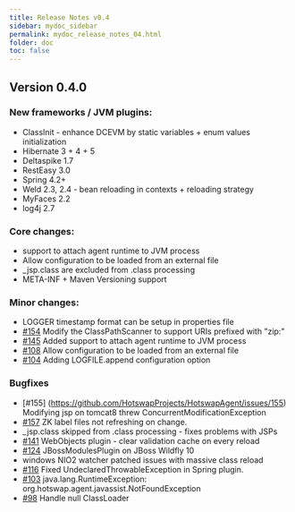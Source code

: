 ```yaml
---
title: Release Notes v0.4
sidebar: mydoc_sidebar
permalink: mydoc_release_notes_04.html
folder: doc
toc: false
---
```


## Version 0.4.0

### New frameworks / JVM plugins:

* ClassInit - enhance DCEVM by static variables + enum values initialization
* Hibernate 3 + 4 + 5
* Deltaspike 1.7
* RestEasy 3.0
* Spring 4.2+
* Weld 2.3, 2.4 -  bean reloading in contexts + reloading strategy
* MyFaces 2.2
* log4j 2.7 

### Core changes:

* support to attach agent runtime to JVM process 
* Allow configuration to be loaded from an external file
* _jsp.class are excluded from .class processing
*  META-INF + Maven Versioning support

### Minor changes:

* LOGGER timestamp format can be setup in properties file
* [#154](https://github.com/HotswapProjects/HotswapAgent/pull/154) Modify the ClassPathScanner to support URIs prefixed with "zip:" 
* [#145](https://github.com/HotswapProjects/HotswapAgent/pull/145) Added support to attach agent runtime to JVM process
* [#108](https://github.com/HotswapProjects/HotswapAgent/pull/108) Allow configuration to be loaded from an external file
* [#104](https://github.com/HotswapProjects/HotswapAgent/pull/104) Adding LOGFILE.append configuration option

### Bugfixes

* [#155] (https://github.com/HotswapProjects/HotswapAgent/issues/155) Modifying jsp on tomcat8 threw ConcurrentModificationException
* [#157](https://github.com/HotswapProjects/HotswapAgent/pull/157) ZK label files not refreshing on change. 
* _jsp.class skipped from .class processing - fixes problems with JSPs
* [#141](https://github.com/HotswapProjects/HotswapAgent/pull/141) WebObjects plugin - clear validation cache on every reload
* [#124](https://github.com/HotswapProjects/HotswapAgent/issues/124) JBossModulesPlugin on JBoss Wildfly 10
* windows NIO2 watcher patched issues with massive class reload
* [#116](https://github.com/HotswapProjects/HotswapAgent/pull/116) Fixed UndeclaredThrowableException in Spring plugin. 
* [#103](https://github.com/HotswapProjects/HotswapAgent/issues/103) java.lang.RuntimeException: org.hotswap.agent.javassist.NotFoundException
* [#98](https://github.com/HotswapProjects/HotswapAgent/pull/98) Handle null ClassLoader
